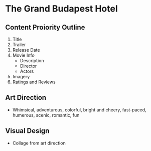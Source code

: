 # The Grand Budapest Hotel

## Content Proiority Outline
1. Title
2. Trailer
3. Release Date
4. Movie Info
   * Description
   * Director
   * Actors
5. Imagery
6. Ratings and Reviews

## Art Direction
* Whimsical, adventurous, colorful, bright and cheery, fast-paced, humerous, scenic, romantic, fun

## Visual Design
* Collage from art direction